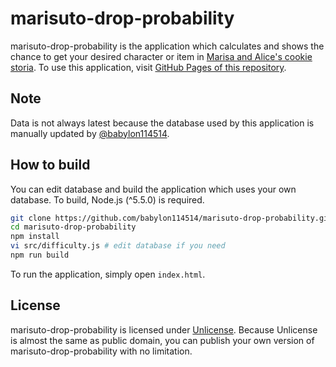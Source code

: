 # marisuto-drop-probability
marisuto-drop-probability is the application which calculates and shows the chance to get your desired character or item in [Marisa and Alice's cookie storia](http://sitappa.com/).
To use this application, visit [GitHub Pages of this repository](http://babylon114514.github.io/marisuto-drop-probability/).

## Note
Data is not always latest because the database used by this application is manually updated by [@babylon114514](https://github.com/babylon114514).

## How to build
You can edit database and build the application which uses your own database.
To build, Node.js (^5.5.0) is required.

```bash
git clone https://github.com/babylon114514/marisuto-drop-probability.git
cd marisuto-drop-probability
npm install
vi src/difficulty.js # edit database if you need
npm run build
```

To run the application, simply open `index.html`.

## License
marisuto-drop-probability is licensed under [Unlicense](http://unlicense.org/).
Because Unlicense is almost the same as public domain, you can publish your own version of marisuto-drop-probability with no limitation.
